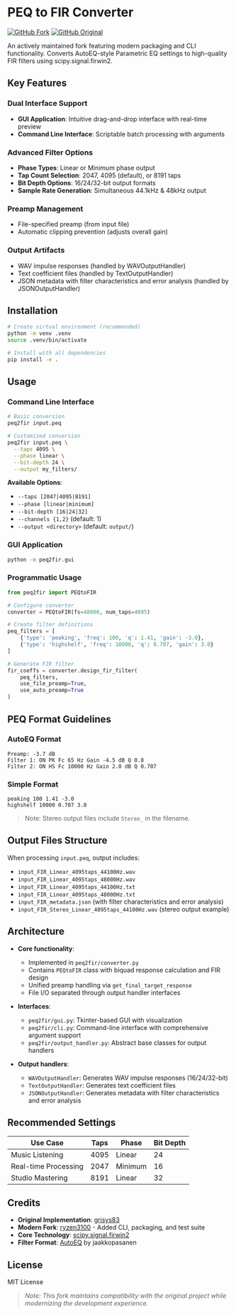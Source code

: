 # PEQ to FIR Converter
[![GitHub Fork](https://img.shields.io/badge/GitHub-Fork-green?logo=github)](https://github.com/ryzen3100/PEQ-to-FIR) [![GitHub Original](https://img.shields.io/badge/GitHub-Original-blue?logo=github)](https://github.com/grisys83/PEQ-to-FIR)

An actively maintained fork featuring modern packaging and CLI functionality. Converts AutoEQ-style Parametric EQ settings to high-quality FIR filters using scipy.signal.firwin2.

## Key Features

### Dual Interface Support
- **GUI Application**: Intuitive drag-and-drop interface with real-time preview
- **Command Line Interface**: Scriptable batch processing with arguments

### Advanced Filter Options
- **Phase Types**: Linear or Minimum phase output
- **Tap Count Selection**: 2047, 4095 (default), or 8191 taps
- **Bit Depth Options**: 16/24/32-bit output formats
- **Sample Rate Generation**: Simultaneous 44.1kHz & 48kHz output

### Preamp Management
- File-specified preamp (from input file)
- Automatic clipping prevention (adjusts overall gain)

### Output Artifacts
- WAV impulse responses (handled by WAVOutputHandler)
- Text coefficient files (handled by TextOutputHandler)
- JSON metadata with filter characteristics and error analysis (handled by JSONOutputHandler)

## Installation

```bash
# Create virtual environment (recommended)
python -m venv .venv
source .venv/bin/activate

# Install with all dependencies
pip install -e .
```

## Usage

### Command Line Interface
```bash
# Basic conversion
peq2fir input.peq

# Customized conversion
peq2fir input.peq \
  --taps 4095 \
  --phase linear \
  --bit-depth 24 \
  --output my_filters/
```

**Available Options**:
- `--taps [2047|4095|8191]`
- `--phase [linear|minimum]`
- `--bit-depth [16|24|32]`
- `--channels {1,2}` (default: 1)
- `--output <directory>` (default: `output/`)

### GUI Application
```bash
python -m peq2fir.gui
```

### Programmatic Usage
```python
from peq2fir import PEQtoFIR

# Configure converter
converter = PEQtoFIR(fs=48000, num_taps=4095)

# Create filter definitions
peq_filters = [
    {'type': 'peaking', 'freq': 100, 'q': 1.41, 'gain': -3.0},
    {'type': 'highshelf', 'freq': 10000, 'q': 0.707, 'gain': 3.0}
]

# Generate FIR filter
fir_coeffs = converter.design_fir_filter(
    peq_filters,
    use_file_preamp=True,
    use_auto_preamp=True
)
```

## PEQ Format Guidelines

### AutoEQ Format
```text
Preamp: -3.7 dB
Filter 1: ON PK Fc 65 Hz Gain -4.5 dB Q 0.8
Filter 2: ON HS Fc 10000 Hz Gain 2.0 dB Q 0.707
```

### Simple Format
```text
peaking 100 1.41 -3.0
highshelf 10000 0.707 3.0
```

> Note: Stereo output files include `Stereo_` in the filename.

## Output Files Structure
When processing `input.peq`, output includes:
- `input_FIR_Linear_4095taps_44100Hz.wav`
- `input_FIR_Linear_4095taps_48000Hz.wav`
- `input_FIR_Linear_4095taps_44100Hz.txt`
- `input_FIR_Linear_4095taps_48000Hz.txt`
- `input_FIR_metadata.json` (with filter characteristics and error analysis)
- `input_FIR_Stereo_Linear_4095taps_44100Hz.wav` (stereo output example)

## Architecture

- **Core functionality**:
  - Implemented in `peq2fir/converter.py`
  - Contains `PEQtoFIR` class with biquad response calculation and FIR design
  - Unified preamp handling via `get_final_target_response`
  - File I/O separated through output handler interfaces

- **Interfaces**:
  - `peq2fir/gui.py`: Tkinter-based GUI with visualization
  - `peq2fir/cli.py`: Command-line interface with comprehensive argument support
  - `peq2fir/output_handler.py`: Abstract base classes for output handlers

- **Output handlers**:
  - `WAVOutputHandler`: Generates WAV impulse responses (16/24/32-bit)
  - `TextOutputHandler`: Generates text coefficient files
  - `JSONOutputHandler`: Generates metadata with filter characteristics and error analysis

## Recommended Settings

| Use Case               | Taps | Phase   | Bit Depth |
|------------------------|------|---------|-----------|
| Music Listening        | 4095 | Linear  | 24        |
| Real-time Processing   | 2047 | Minimum | 16        |
| Studio Mastering       | 8191 | Linear  | 32        |

## Credits

- **Original Implementation**: [grisys83](https://github.com/grisys83/PEQ-to-FIR)
- **Modern Fork**: [ryzen3100](https://github.com/ryzen3100/PEQ-to-FIR) - Added CLI, packaging, and test suite
- **Core Technology**: [scipy.signal.firwin2](https://docs.scipy.org/doc/scipy/reference/generated/scipy.signal.firwin2.html)
- **Filter Format**: [AutoEQ](https://github.com/jaakkopasanen/AutoEQ) by jaakkopasanen

## License

MIT License

> *Note: This fork maintains compatibility with the original project while modernizing the development experience.*